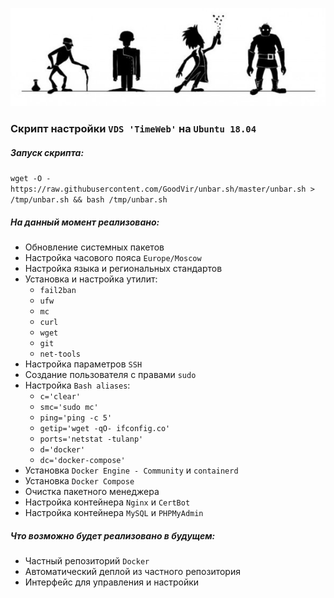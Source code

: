 ![unbar.sh]

### Скрипт настройки `VDS 'TimeWeb'` на `Ubuntu 18.04`

##### Запуск скрипта:

`wget -O - https://raw.githubusercontent.com/GoodVir/unbar.sh/master/unbar.sh > /tmp/unbar.sh && bash /tmp/unbar.sh`

##### На данный момент реализовано:

- Обновление системных пакетов
- Настройка часового пояса `Europe/Moscow`
- Настройка языка и региональных стандартов
- Установка и настройка утилит:
    - `fail2ban`
    - `ufw`
    - `mc`
    - `curl`
    - `wget`
    - `git`
    - `net-tools`
- Настройка параметров `SSH`
- Создание пользователя c правами `sudo`
- Настройка `Bash aliases`:
    - `c='clear'`
    - `smc='sudo mc'`
    - `ping='ping -c 5'`
    - `getip='wget -qO- ifconfig.co'`
    - `ports='netstat -tulanp'`
    - `d='docker'`
    - `dc='docker-compose'`
- Установка `Docker Engine - Community` и `containerd`
- Установка `Docker Compose`
- Очистка пакетного менеджера
- Настройка контейнера `Nginx` и `CertBot`
- Настройка контейнера `MySQL` и `PHPMyAdmin`

##### Что возможно будет реализовано в будущем:

- Частный репозиторий `Docker`
- Автоматический деплой из частного репозитория
- Интерфейс для управления и настройки

[unbar.sh]: <./logo.jpg>
